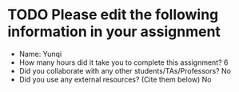 # TODO Please edit the following information in your assignment

- Name: Yunqi
- How many hours did it take you to complete this assignment? 6
- Did you collaborate with any other students/TAs/Professors? No
- Did you use any external resources? (Cite them below) No
